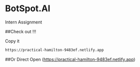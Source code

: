 # BotSpot.AI
Intern Assignment

##Check out !!!

Copy it 
```bash
https://practical-hamilton-9483ef.netlify.app
```
##Or
Direct Open
(https://practical-hamilton-9483ef.netlify.app)
